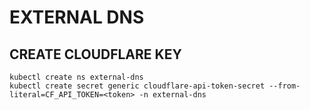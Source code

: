 
# EXTERNAL DNS 



## CREATE CLOUDFLARE KEY 

```
kubectl create ns external-dns
kubectl create secret generic cloudflare-api-token-secret --from-literal=CF_API_TOKEN=<token> -n external-dns
```